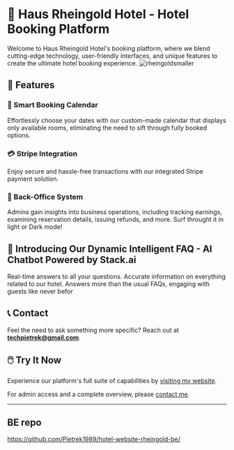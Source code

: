 # 🏨 Haus Rheingold Hotel - Hotel Booking Platform

Welcome to Haus Rheingold Hotel's booking platform, where we blend cutting-edge technology, user-friendly interfaces, and unique features to create the ultimate hotel booking experience.
![rheingoldsmaller](https://github.com/Pietrek1989/hotel-website-rheingold-fe/assets/68666992/57ba2cd9-5f0b-46db-8710-a5fce764b212)


## 🎨 Features

### 📅 Smart Booking Calendar
Effortlessly choose your dates with our custom-made calendar that displays only available rooms, eliminating the need to sift through fully booked options.

### 💳 Stripe Integration
Enjoy secure and hassle-free transactions with our integrated Stripe payment solution.

### 🏢 Back-Office System
Admins gain insights into business operations, including tracking earnings, examining reservation details, issuing refunds, and more. Surf throught it in light or Dark mode!

## 🤖 Introducing Our Dynamic Intelligent FAQ - AI Chatbot Powered by Stack.ai
 Real-time answers to all your questions. Accurate information on everything related to our hotel. Answers more than the usual FAQs, engaging with guests like never befor

## 📞 Contact
Feel the need to ask something more specific? Reach out at **techpietrek@gmail.com**.

## 🖱️ Try It Now
Experience our platform's full suite of capabilities by [visiting my website]([your-website-link-her](https://hotel-website-rheingold-fe.vercel.app/)e).

For admin access and a complete overview, please [contact me](mailto:techpietrek@gmail.com).

---

## BE repo
https://github.com/Pietrek1989/hotel-website-rheingold-be/


